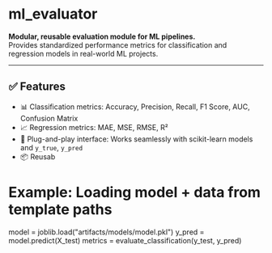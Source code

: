 # ml_evaluator

**Modular, reusable evaluation module for ML pipelines.**  
Provides standardized performance metrics for classification and regression models in real-world ML projects.

---

## ✅ Features

- 📊 Classification metrics: Accuracy, Precision, Recall, F1 Score, AUC, Confusion Matrix
- 📈 Regression metrics: MAE, MSE, RMSE, R²
- 🔌 Plug-and-play interface: Works seamlessly with scikit-learn models and `y_true`, `y_pred`
- 📦 Reusab

# Example: Loading model + data from template paths
model = joblib.load("artifacts/models/model.pkl")
y_pred = model.predict(X_test)
metrics = evaluate_classification(y_test, y_pred)